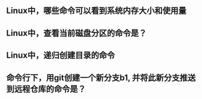## Linux中，哪些命令可以看到系统内存大小和使用量

## Linux中，查看当前磁盘分区的命令是？

## Linux中，递归创建目录的命令

## 命令行下，用git创建一个新分支b1, 并将此新分支推送到远程仓库的命令是？

